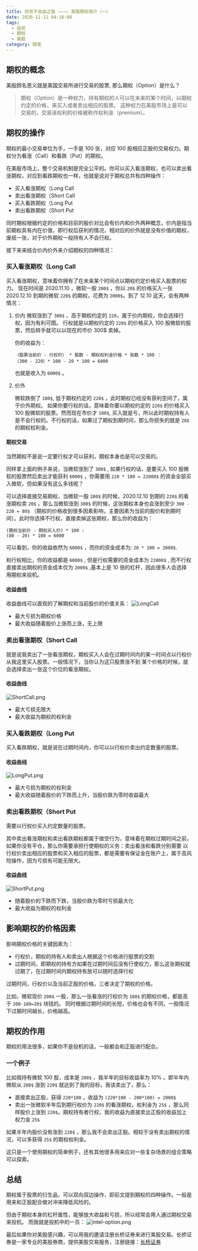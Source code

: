 ```yaml
---
title: 财务不自由之路 ———— 美股期权简介（一）
date: 2020-11-11 04:16:00
tags:
  - 投资
  - 期权
  - 美股
category: 随笔
---
```


## 期权的概念

美股顾名思义就是美国交易所进行交易的股票, 那么期权（Option）是什么？

> 期权（Option）是一种权力，持有期权的人可以在未来的某个时间，以期权约定的价格，来买入或者卖出相应的股票。
> 这种权力在美股市场上是可以交易的，交易该权利的价格被称作权利金（premium）。

## 期权的操作

期权的最小交易单位为手，一手是 100 张，对应 100 股相应正股的交易权力。期权分为看涨（Call）和看跌（Put）的期权。

在美股市场上，整个交易机制是完全公平的。你可以买入看涨期权，也可以卖出看涨期权，对应到看跌期权也一样，也就是说对于期权总共有四种操作：

- 买入看涨期权（Long Call
- 卖出看涨期权（Short Call
- 买入看跌期权（Long Put
- 卖出看跌期权（Short Put

同时期权根据约定的价格和目前的股价对比会有价内和价外两种概念，价内是指当前期权具有内在价值，即行权后获利的情况，相对应的价外就是没有价值的期权，废纸一张，对于价外期权一般持有人不会行权。

接下来来结合价内价外来介绍期权的四种情况：

### 买入看涨期权（Long Call

买入看涨期权，意味着你拥有了在未来某个时间点以期权约定价格买入股票的权力。
现在时间是 2020.11.10 ，微软一股 `200$` ，你以 `20$` 的价格买入一张 2020.12.10 到期的微软 `220$` 的期权，花费为 `2000$`。到了 12.10 这天，会有两种情况：

1. 价内
   微软涨到了 `300$` ，高于期权约定的 `220`，属于价内期权，你会选择行权，因为有利可图。
   行权就是以期权约定的 `220$` 的价格买入 100 股微软的股票，然后转手就可以以现在的市价 300\$ 卖掉。

   你的收益为：

   ```
   （股票当前价 - 行权价） * 股数 - 期权权利金价格 * 张数 * 100 ：
   （300 - 220）* 100 - 20 * 100 = 6000
   ```

   也就是收入为 `6000$` 。

1. 价外

   微软跌倒了 `180$`, 低于期权约定的 `220$` ，此时期权已经没有获利空间了，属于价外期权。
   如果你要行权的话，意味着你要以期权约定的 `220$` 的价格买入 100 股微软的股票。然而现在市价才 `180$`, 买入就是亏，所以此时期权持有人是不会行权的。不行权的话，如果过了期权到期时间，那么你损失的就是 `20$` 的期权权利金。

#### 期权交易

当然期权不是说一定要行权才可以获利，期权本身也是可以交易的。

同样拿上面的例子来说，当微软涨到了 `300$` , 如果行权的话，是要买入 100 股微软的股票然后卖出才能获利 `6000$` ，你需要用 `220 * 100 = 22000$` 的资金全部买入微软，但如果没有这么多钱呢？

可以选择直接交易期权，当微软一股 `200$` 的时候，2020.12.10 到期的 `220$` 的看涨期权卖 `20$` ，那么当微软涨到 `300$` 的时候，这张期权本身也会涨到至少 `300 - 220 = 80$` （期权的价格收到很多因素影响，主要因素为当前的股价和到期时间）。此时你选择不行权，直接卖掉这张期权，那么你的收益为：

<!-- more -->

```
(期权当前价 - 期权买入价) * 100 :
(80 - 20) * 100 = 6000
```

可以看到，你的收益依然为 `6000$` ，而你的资金成本为: `20 * 100 = 2000$`.

和行权相比，你的收益都是 `6000$` , 但是行权需要的资金成本为 `22000$` , 而不行权直接卖出期权的资金成本仅为 `2000$` ,基本上是 10 倍的杠杆，因此很多人会选择用期权来投机。

#### 收益曲线

收益曲线可以直观的了解期权和当前股价的价值关系：
![LongCall](/imgs/stock-options/LongCall.png)

- 最大亏损为期权价格
- 最大收益随着股价上涨而上涨，无上限

### 卖出看涨期权（Short Call

就是说我卖出了一张看涨期权，期权买入人会在过期时间内的某一时间点以行权价从我这里买入股票。一般情况下，当你认为这只股票涨不到
某个价格的时候，就会选择卖出一张这个价位的看涨期权。

#### 收益曲线

![ShortCall.png](/imgs/stock-options/ShortCall.png)

- 最大亏损无限大
- 最大收益为期权的权利金

### 买入看跌期权（Long Put

买入看跌期权，就是说在过期时间内，你可以以行权价卖出约定数量的股票。

#### 收益曲线

![LongPut.png](/imgs/stock-options/LongPut.png)

- 最大亏损为期权的权利金
- 最大收益随着股价的下跌而上升，当股价跌为零时收益最大

### 卖出看跌期权（Short Put

需要以行权价买入约定数量的股票。

其中卖出看涨期权和卖出看跌期权都属于做空行为，意味着在期权过期时间之前，如果你没有平仓，那么你需要承担行使期权的义务：卖出看涨和看跌分别需要
以行权价卖出相应的股票和买入相应的股票，都是需要有保证金在账户上，属于高风险操作，因为亏损有可能无限大。

#### 收益曲线

![ShortPut.png](/imgs/stock-options/ShortPut.png)

- 随着股价的下跌而下跌，当股价跌为零时亏损最大化
- 最大收益为期权的权利金

## 影响期权的价格因素

影响期权价格的关键因素为：

- 行权价，期权的持有人和卖出人根据这个价格进行股票的交割
- 过期时间，即期权的持有方如果在过期时间后没有行使权力，那么这张期权就过期了，在过期时间内期权持有放可以随时选择行权

过期时间，行权价以及当前正股的价格，三者决定了期权的价格。

比如，微软现价 `200$` 一股，那么一张看涨的行权价为 `180$` 的期权价格，都是高于 `200-180=20$` 块钱的。
同时根据过期时间的长短，价格也会有不同，一般情况下过期时间越长，价格越高。

## 期权的作用

期权的用法很多，如果你不是投机的话，一般都会和正股进行配合。

### 一个例子

比如我持有微软 100 股，成本是 `200$` ，我半年的目标收益率为 10% 。即半年内微软从 `200$` 涨到 `220$` 就达到了我的目标，我该卖出了，那么：

- 直接卖出正股，获得 `220*100` ，收益为 `(220*100 - 200*100) = 2000$`
- 卖出一张微软半年后到期行权价为 `220$` 的看涨期权，权利金为 `25$` ，那么同样股价上涨到 `220$`。期权持有者行权，我的收益为直接卖出正股的收益加上权力金 `25$`

如果半年内股价没有涨到 `220$` ，那么我不会卖出正股。相较于没有卖出期权的情况，可以多获得 `25$` 的期权权利金。

这只是一个使用期权的简单例子，还有其他很多用来应对一些复杂场景的组合策略可以探索。

## 总结

期权属于股票的衍生品，可以双向双边操作，即前文提到期权的四种操作。一般是用来和正股配合做对冲来降低风险的。

但由于期权本身的杠杆属性，能够放大收益和亏损，所以经常会用人通过期权交易来投机。
而我就是投机中的一员：
![intel-option.png](/imgs/stock-options/intel-option.png)

最后如果你对美股感兴趣，可以用我的邀请注册长桥证券来进行美股交易。长桥证券是一家专业的美股券商，提供美股交易服务，注册链接：[长桥证券](https://activity.lbkrs.com/pipeline/2023welcomegift/index.html?account_channel=lb&app_id=longbridge&org_id=1&businessType=activity&lbFitsStatusBar=0&lang=zh-CN&channel=HM2023002&code=YQ1709210200&refer-uri=https%253A%252F%252Factivity.lbkrs.com%252Fpipeline%252F2023welcomegift%252Findex.html%253Faccount_channel%253Dlb%2526app_id%253Dlongbridge%2526org_id%253D1%2526businessType%253Dactivity%2526lbFitsStatusBar%253D1%2526channel%253DHM2023001%2526lang%253Dzh-HK&sac=lb&redirect_url=https%3A%2F%2Factivity.lbkrs.com%2Fpipeline%2F2023welcomegift%2Findex.html%3Faccount_channel%3Dlb%26app_id%3Dlongbridge%26org_id%3D1%26channel%3DHM2023002%26code%3D%26refer-uri%3Dhttps%25253A%25252F%25252Factivity.lbkrs.com%25252Fpipeline%25252F2023welcomegift%25252Findex.html%25253Faccount_channel%25253Dlb%252526app_id%25253Dlongbridge%252526org_id%25253D1%252526businessType%25253Dactivity%252526lbFitsStatusBar%25253D1%252526channel%25253DHM2023001%252526lang%25253Dzh-HK%26sac%3Dlb%26businessType%3Dactivity%26lbFitsStatusBar%3D0%26lang%3Dzh-CN&invite-code=265638)